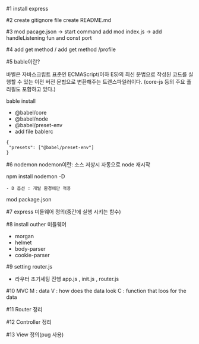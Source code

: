 #1 
install express

#2
create gitignore file
create README.md

#3
mod pacage.json -> start command add 
mod index.js -> add handleListening fun and const port

#4
add get method /
add get method /profile

#5
bable이란? 

바벨은 자바스크립트 표준인 ECMAScript(이하 ES)의 최신 문법으로 작성된 코드를 실행할 수 있는 이전 버전 문법으로 변환해주는 트랜스파일러이다. (core-js 등의 주요 폴리필도 포함하고 있다.)

bable install 
 - @babel/core
 - @babel/node
 - @babel/preset-env
 - add file bablerc

 ```
{
  "presets": ["@babel/preset-env"]
}
```

#6 nodemon 
nodemon이란: 소스 저상시 자동으로 node 재시작

npm install nodemon -D

    - D 옵션 : 개발 환경에만 적용

mod package.json

#7 express 미들웨어 정의(중간에 실행 시키는 함수)

#8 install outher 미들웨어

- morgan
- helmet
- body-parser
- cookie-parser

#9 setting router.js
- 라우터 초기세팅 진행 app.js , init.js , router.js

#10 MVC
M : data
V : how does the data look
C : function that loos for the data

#11 Router 정리

#12 Controller 정리

#13 View 정의(pug 사용)